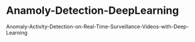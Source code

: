 # Anamoly-Detection-DeepLearning
Anomaly-Activity-Detection-on-Real-Time-Surveillance-Videos-with-Deep-Learning
